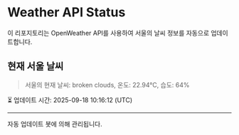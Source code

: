 
# Weather API Status

이 리포지토리는 OpenWeather API를 사용하여 서울의 날씨 정보를 자동으로 업데이트합니다.

## 현재 서울 날씨
> 서울의 현재 날씨: broken clouds, 온도: 22.94°C, 습도: 64%

⏳ 업데이트 시간: 2025-09-18 10:16:12 (UTC)

---
자동 업데이트 봇에 의해 관리됩니다.
